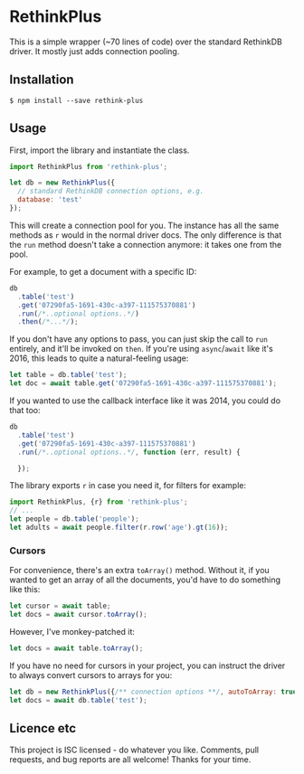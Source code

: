# RethinkPlus

This is a simple wrapper (~70 lines of code) over the standard RethinkDB driver.  It mostly just adds connection pooling.

## Installation

    $ npm install --save rethink-plus


## Usage

First, import the library and instantiate the class.

```js
import RethinkPlus from 'rethink-plus';

let db = new RethinkPlus({
  // standard RethinkDB connection options, e.g.
  database: 'test'
});
```

This will create a connection pool for you.  The instance has all the same methods as `r` would in the normal driver docs.  The only difference is that the `run` method doesn't take a connection anymore: it takes one from the pool.

For example, to get a document with a specific ID:

```js
db
  .table('test')
  .get('07290fa5-1691-430c-a397-111575370881')
  .run(/*..optional options..*/)
  .then(/*...*/);
```

If you don't have any options to pass, you can just skip the call to `run` entirely, and it'll be invoked on `then`.  If you're using `async`/`await` like it's 2016, this leads to quite a natural-feeling usage:

```js
let table = db.table('test');
let doc = await table.get('07290fa5-1691-430c-a397-111575370881');
```

If you wanted to use the callback interface like it was 2014, you could do that too:

```js
db
  .table('test')
  .get('07290fa5-1691-430c-a397-111575370881')
  .run(/*..optional options..*/, function (err, result) {

  });
```

The library exports `r` in case you need it, for filters for example:

```js
import RethinkPlus, {r} from 'rethink-plus';
// ...
let people = db.table('people');
let adults = await people.filter(r.row('age').gt(16));
```


### Cursors

For convenience, there's an extra `toArray()` method.  Without it, if you wanted to get an array of all the documents, you'd have to do something like this:

```js
let cursor = await table;
let docs = await cursor.toArray();
```

However, I've monkey-patched it:

```js
let docs = await table.toArray();
```

If you have no need for cursors in your project, you can instruct the driver to always convert cursors to arrays for you:

```js
let db = new RethinkPlus({/** connection options **/, autoToArray: true});
let docs = await db.table('test');
```

## Licence etc

This project is ISC licensed - do whatever you like.  Comments, pull requests, and bug reports are all welcome!  Thanks for your time.
